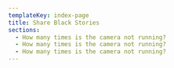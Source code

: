 ```yaml
---
templateKey: index-page
title: Share Black Stories
sections:
  - How many times is the camera not running?
  - How many times is the camera not running?
  - How many times is the camera not running?
---
```


